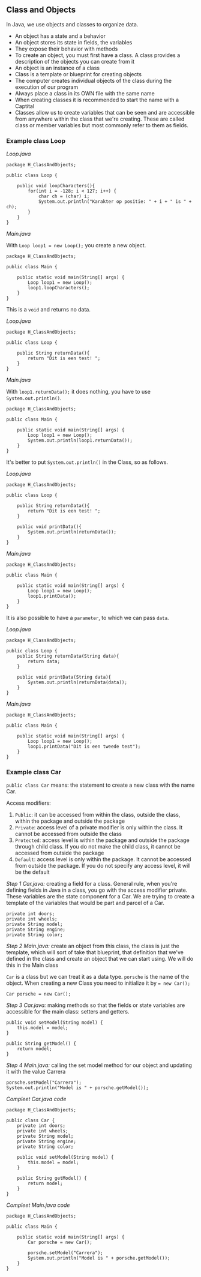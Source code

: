 ## Class and Objects

In Java, we use objects and classes to organize data.

- An object has a state and a behavior
- An object stores its state in fields, the variables
- They expose their behavior with methods
- To create an object, you must first have a class. A class provides a description of the objects you can create from it
- An object is an instance of a class  
- Class is a template or blueprint for creating objects
- The computer creates individual objects of the class during the execution of our program
- Always place a class in its OWN file with the same name
- When creating classes it is recommended to start the name with a Captital
- Classes allow us to create variables that can be seen and are accessible from anywhere within the class that we're creating. These are called class or member variables but most commonly refer to them as fields.

### Example class Loop

<i>Loop.java</i>

    package H_ClassAndObjects;
    
    public class Loop {
    
        public void loopCharacters(){
            for(int i = -128; i < 127; i++) {
                char ch = (char) i;
                System.out.println("Karakter op positie: " + i + " is " + ch);
            }
        }
    }

<i>Main.java</i>

With `Loop loop1 = new Loop();` you create a new object.

    package H_ClassAndObjects;
    
    public class Main {
    
        public static void main(String[] args) {
            Loop loop1 = new Loop();
            loop1.loopCharacters();
        }
    }

This is a `void` and returns no data. 

<i>Loop.java</i>

    package H_ClassAndObjects;
    
    public class Loop {
    
        public String returnData(){
            return "Dit is een test! ";
        }
    }

<i>Main.java</i>

With `loop1.returnData();` it does nothing, you have to use `System.out.println()`.

    package H_ClassAndObjects;
    
    public class Main {
    
        public static void main(String[] args) {
            Loop loop1 = new Loop();
            System.out.println(loop1.returnData());
        }
    }

It's better to put `System.out.println()` in the Class, so as follows.

<i>Loop.java</i>

    package H_ClassAndObjects;
    
    public class Loop {
    
        public String returnData(){
            return "Dit is een test! ";
        }
        
        public void printData(){
            System.out.println(returnData());
        }
    }

<i>Main.java</i>

    package H_ClassAndObjects;
    
    public class Main {
    
        public static void main(String[] args) {
            Loop loop1 = new Loop();
            loop1.printData();
        }
    }

It is also possible to have a `parameter`, to which we can pass `data`.

<i>Loop.java</i>

    package H_ClassAndObjects;
    
    public class Loop {
        public String returnData(String data){
            return data;
        }
    
        public void printData(String data){
            System.out.println(returnData(data));
        }
    }

<i>Main.java</i>

    package H_ClassAndObjects;
    
    public class Main {
    
        public static void main(String[] args) {
            Loop loop1 = new Loop();
            loop1.printData("Dit is een tweede test");
        }
    }

### Example class Car

`public class Car` means: the statement to create a new class with the name Car.

Access modifiers:
1. `Public`: it can be accessed from within the class, outside the class, within the package and outside the package
2. `Private`: access level of a private modifier is only within the class. It cannot be accessed from outside the class
3. `Protected`: access level is within the package and outside the package through child class. If you do not make the child class, it cannot be accessed from outside the package
4. `Default`: access level is only within the package. It cannot be accessed from outside the package. If you do not specify any access level, it will be the default

<i>Step 1 Car.java:</i> creating a field for a class. General rule, when you're defining fields in Java in a class, you go with the access modifier private. These variables are the state component for a Car. We are trying to create a template of the variables that would be part and parcel of a Car.

    private int doors;
    private int wheels;
    private String model;
    private String engine;
    private String color;

<i>Step 2 Main.java:</i> create an object from this class, the class is just the template, which will sort of take that blueprint, that definition that we've defined in the class and create an object that we can start using. We will do this in the Main class

`Car` is a class but we can treat it as a data type. `porsche` is the name of the object. When creating a new Class you need to initialize it by `= new Car();`

    Car porsche = new Car();

<i>Step 3 Car.java:</i> making methods so that the fields or state variables are accessible for the main class: setters and getters.

    public void setModel(String model) {
        this.model = model;
    }

    public String getModel() {
        return model;
    }

<i>Step 4 Main.java:</i> calling the set model method for our object and updating it with the value Carrera

    porsche.setModel("Carrera");
    System.out.println("Model is " + porsche.getModel());

<i>Compleet Car.java code</i>

    package H_ClassAndObjects;
    
    public class Car {       
        private int doors;
        private int wheels;
        private String model;
        private String engine;
        private String color;

        public void setModel(String model) {
            this.model = model;
        }
    
        public String getModel() {
            return model;
        }
    }

<i>Compleet Main.java code</i>

    package H_ClassAndObjects;
    
    public class Main {
    
        public static void main(String[] args) {
            Car porsche = new Car();
    
            porsche.setModel("Carrera");
            System.out.println("Model is " + porsche.getModel());
        }
    }